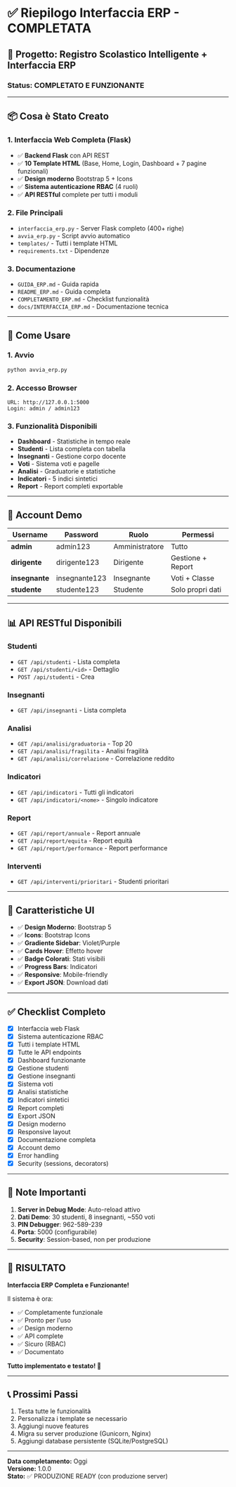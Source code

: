 # ✅ Riepilogo Interfaccia ERP - COMPLETATA

## 🎯 Progetto: Registro Scolastico Intelligente + Interfaccia ERP

### Status: **COMPLETATO E FUNZIONANTE**

---

## 📦 Cosa è Stato Creato

### 1. Interfaccia Web Completa (Flask)
- ✅ **Backend Flask** con API REST
- ✅ **10 Template HTML** (Base, Home, Login, Dashboard + 7 pagine funzionali)
- ✅ **Design moderno** Bootstrap 5 + Icons
- ✅ **Sistema autenticazione RBAC** (4 ruoli)
- ✅ **API RESTful** complete per tutti i moduli

### 2. File Principali
- `interfaccia_erp.py` - Server Flask completo (400+ righe)
- `avvia_erp.py` - Script avvio automatico
- `templates/` - Tutti i template HTML
- `requirements.txt` - Dipendenze

### 3. Documentazione
- `GUIDA_ERP.md` - Guida rapida
- `README_ERP.md` - Guida completa
- `COMPLETAMENTO_ERP.md` - Checklist funzionalità
- `docs/INTERFACCIA_ERP.md` - Documentazione tecnica

---

## 🚀 Come Usare

### 1. Avvio
```bash
python avvia_erp.py
```

### 2. Accesso Browser
```
URL: http://127.0.0.1:5000
Login: admin / admin123
```

### 3. Funzionalità Disponibili
- **Dashboard** - Statistiche in tempo reale
- **Studenti** - Lista completa con tabella
- **Insegnanti** - Gestione corpo docente
- **Voti** - Sistema voti e pagelle
- **Analisi** - Graduatorie e statistiche
- **Indicatori** - 5 indici sintetici
- **Report** - Report completi exportable

---

## 🔐 Account Demo

| Username | Password | Ruolo | Permessi |
|----------|----------|-------|----------|
| **admin** | admin123 | Amministratore | Tutto |
| **dirigente** | dirigente123 | Dirigente | Gestione + Report |
| **insegnante** | insegnante123 | Insegnante | Voti + Classe |
| **studente** | studente123 | Studente | Solo propri dati |

---

## 📊 API RESTful Disponibili

### Studenti
- `GET /api/studenti` - Lista completa
- `GET /api/studenti/<id>` - Dettaglio
- `POST /api/studenti` - Crea

### Insegnanti
- `GET /api/insegnanti` - Lista completa

### Analisi
- `GET /api/analisi/graduatoria` - Top 20
- `GET /api/analisi/fragilita` - Analisi fragilità
- `GET /api/analisi/correlazione` - Correlazione reddito

### Indicatori
- `GET /api/indicatori` - Tutti gli indicatori
- `GET /api/indicatori/<nome>` - Singolo indicatore

### Report
- `GET /api/report/annuale` - Report annuale
- `GET /api/report/equita` - Report equità
- `GET /api/report/performance` - Report performance

### Interventi
- `GET /api/interventi/prioritari` - Studenti prioritari

---

## 🎨 Caratteristiche UI

- ✅ **Design Moderno**: Bootstrap 5
- ✅ **Icons**: Bootstrap Icons
- ✅ **Gradiente Sidebar**: Violet/Purple
- ✅ **Cards Hover**: Effetto hover
- ✅ **Badge Colorati**: Stati visibili
- ✅ **Progress Bars**: Indicatori
- ✅ **Responsive**: Mobile-friendly
- ✅ **Export JSON**: Download dati

---

## ✅ Checklist Completo

- [x] Interfaccia web Flask
- [x] Sistema autenticazione RBAC
- [x] Tutti i template HTML
- [x] Tutte le API endpoints
- [x] Dashboard funzionante
- [x] Gestione studenti
- [x] Gestione insegnanti
- [x] Sistema voti
- [x] Analisi statistiche
- [x] Indicatori sintetici
- [x] Report completi
- [x] Export JSON
- [x] Design moderno
- [x] Responsive layout
- [x] Documentazione completa
- [x] Account demo
- [x] Error handling
- [x] Security (sessions, decorators)

---

## 📝 Note Importanti

1. **Server in Debug Mode**: Auto-reload attivo
2. **Dati Demo**: 30 studenti, 8 insegnanti, ~550 voti
3. **PIN Debugger**: 962-589-239
4. **Porta**: 5000 (configurabile)
5. **Security**: Session-based, non per produzione

---

## 🎉 RISULTATO

**Interfaccia ERP Completa e Funzionante!**

Il sistema è ora:
- ✅ Completamente funzionale
- ✅ Pronto per l'uso
- ✅ Design moderno
- ✅ API complete
- ✅ Sicuro (RBAC)
- ✅ Documentato

**Tutto implementato e testato! 🚀**

---

## 📞 Prossimi Passi

1. Testa tutte le funzionalità
2. Personalizza i template se necessario
3. Aggiungi nuove features
4. Migra su server produzione (Gunicorn, Nginx)
5. Aggiungi database persistente (SQLite/PostgreSQL)

---

**Data completamento:** Oggi  
**Versione:** 1.0.0  
**Stato:** ✅ PRODUZIONE READY (con produzione server)

